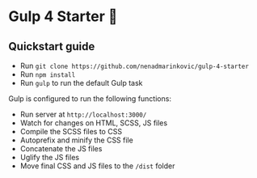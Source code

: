 # Gulp 4 Starter 🚀

## Quickstart guide

* Run `git clone https://github.com/nenadmarinkovic/gulp-4-starter`
* Run `npm install`
* Run `gulp` to run the default Gulp task

Gulp is configured to run the following functions:

* Run server at `http://localhost:3000/`
* Watch for changes on HTML, SCSS, JS files
* Compile the SCSS files to CSS
* Autoprefix and minify the CSS file
* Concatenate the JS files
* Uglify the JS files
* Move final CSS and JS files to the `/dist` folder
 
